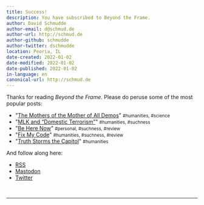 ```yaml
---
title: Success!
description: You have subscribed to Beyond the Frame.
author: David Schmudde
author-email: d@schmud.de
author-url: http://schmud.de
author-github: schmudde
author-twitter: dschmudde
location: Peoria, IL
date-created: 2022-01-02
date-modified: 2022-01-02
date-published: 2022-01-02
in-language: en
canonical-url: http://schmud.de
---
```


Thanks for reading *Beyond the Frame*. Please do peruse some of the most popular posts:

- "[The Mothers of the Mother of All Demos](../posts/2020-08-04-mother-of-mothers.html)" <small>#humanities, #science</small>
- "[MLK and “Domestic Terrorism”](../posts/2020-06-02-mlk.html)" <small>#humanities, #suchness</small>
- "[Be Here Now](../posts/2020-12-16-be-here-now.html)" <small>#personal, #suchness, #review</small>
- "[Fix My Code](../posts/2021-09-07-fix-my-code.html)" <small>#humanities, #suchness, #review</small>
- "[Truth Storms the Capitol](../posts/2021-01-07-truth-storms-the-capitol.html)" <small> #humanities</small>

And follow along here:

- <i class="fas fa-rss"></i> <a href="/feed.rss">RSS</a>
- <i class="fab fa-mastodon"></i> [Mastodon](https://mastodon.social/@schmudde)
- <i class="fab fa-twitter"></i> [Twitter](https://twitter.com/dschmudde)

<br />

---
